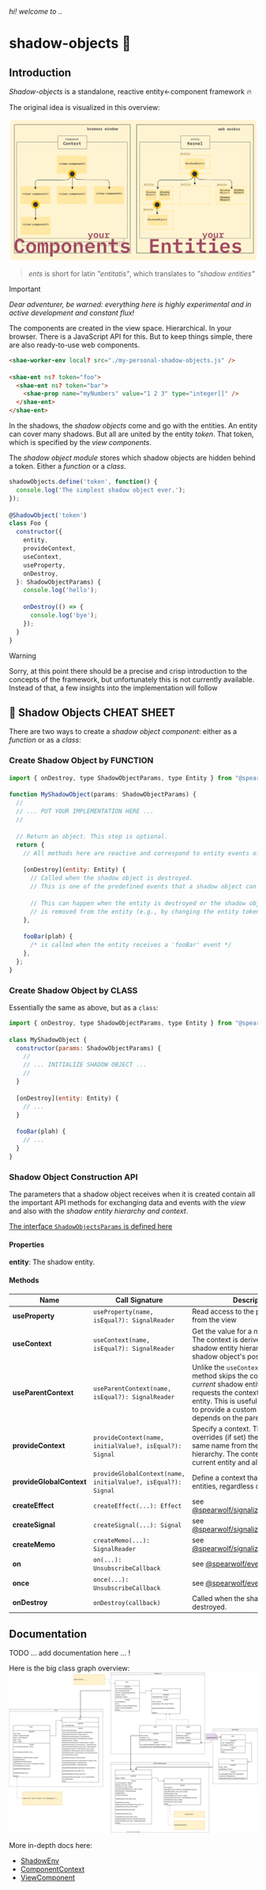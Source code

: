 _hi! welcome to .._
# shadow-objects 🧛

## Introduction

_Shadow-objects_ is a standalone, reactive entity&larr;component framework 🔥

The original idea is visualized in this overview:

![architecture overview](https://raw.githubusercontent.com/spearwolf/shadow-objects/main/packages/shadow-objects/docs/architecture%402x.png)

> _ents_ is short for latin _"entitatis"_, which translates to _"shadow entities"_

> [!IMPORTANT]
> _Dear adventurer, be warned: everything here is highly experimental and in active development and constant flux!_

The components are created in the view space. Hierarchical. In your browser. There is a JavaScript API for this. But to keep things simple, there are also ready-to-use web components.

```html
<shae-worker-env local? src="./my-personal-shadow-objects.js" />

<shae-ent ns? token="foo">
  <shae-ent ns? token="bar">
    <shae-prop name="myNumbers" value="1 2 3" type="integer[]" />
  </shae-ent>
</shae-ent>
```

In the shadows, the _shadow objects_ come and go with the entities. An entity can cover many shadows. But all are united by the entity _token_. That token, which is specified by the _view components_.

The _shadow object module_ stores which shadow objects are hidden behind a token. Either a _function_ or a _class_.

```js
shadowObjects.define('token', function() {
  console.log('The simplest shadow object ever.');
});

@ShadowObject('token')
class Foo {
  constructor({
    entity,
    provideContext,
    useContext,
    useProperty,
    onDestroy,
  }: ShadowObjectParams) {
    console.log('hello');    
    
    onDestroy(() => {
      console.log('bye');
    });
  }
}
```

> [!WARNING]
> Sorry, at this point there should be a precise and crisp introduction to the concepts of the framework, but unfortunately this is not currently available.
> Instead of that, a few insights into the implementation will follow

## 📖 Shadow Objects CHEAT SHEET

There are two ways to create a _shadow object component_: either as a _function_ or as a _class_:

### Create Shadow Object by FUNCTION

```js
import { onDestroy, type ShadowObjectParams, type Entity } from "@spearwolf/shadow-objects/shadow-objects.js";

function MyShadowObject(params: ShadowObjectParams) {
  //
  // ... PUT YOUR IMPLEMENTATION HERE ...
  //
 
  // Return an object. This step is optional.
  return {
    // All methods here are reactive and correspond to entity events of the same name!

    [onDestroy](entity: Entity) {
      // Called when the shadow object is destroyed.
      // This is one of the predefined events that a shadow object can receive.

      // This can happen when the entity is destroyed or the shadow object component
      // is removed from the entity (e.g., by changing the entity token, view properties, and/or routing)
    },

    fooBar(plah) {
      /* is called when the entity receives a 'fooBar' event */
    },
  };
}
```

### Create Shadow Object by CLASS

Essentially the same as above, but as a `class`:

```js
import { onDestroy, type ShadowObjectParams, type Entity } from "@spearwolf/shadow-objects/shadow-objects.js";

class MyShadowObject {
  constructor(params: ShadowObjectParams) {
    //
    // ... INITIALIZE SHADOW OBJECT ...
    //
  }

  [onDestroy](entity: Entity) {
    // ...
  }

  fooBar(plah) {
    // ...
  }
}
```

### Shadow Object Construction API

The parameters that a shadow object receives when it is created contain all the important API methods for exchanging data and events with the _view_ and also with the _shadow entity hierarchy and context_.

[The interface `ShadowObjectsParams` is defined here](./src/types.ts)

#### Properties

__entity__: The shadow entity.

#### Methods

| Name | Call Signature | Description |
|------|----------------|-------------|
| __useProperty__ | `useProperty(name, isEqual?): SignalReader` | Read access to the property value from the view |
| __useContext__ | `useContext(name, isEqual?): SignalReader` | Get the value for a named context. The context is derived from the shadow entity hierarchy and the shadow object's position within it. |
| __useParentContext__ | `useParentContext(name, isEqual?): SignalReader` | Unlike the `useContext` method, this method skips the context of the _current_ shadow entity and directly requests the context of the parent entity. This is useful when you want to provide a custom context that depends on the parent context. |
| __provideContext__ | `provideContext(name, initialValue?, isEqual?): Signal` | Specify a context. This context overrides (if set) the context of the same name from the entity's parent hierarchy. The context applies to the current entity and all child entities. |
| __provideGlobalContext__ | `provideGlobalContext(name, initialValue?, isEqual?): Signal` | Define a context that applies to _all_ entities, regardless of hierarchy. |
| __createEffect__ | `createEffect(...): Effect` | see [@spearwolf/signalize#createEffect()](https://github.com/spearwolf/signalize) |
| __createSignal__ | `createSignal(...): Signal` | see [@spearwolf/signalize#createSignal()](https://github.com/spearwolf/signalize) |
| __createMemo__ | `createMemo(...): SignalReader` | see [@spearwolf/signalize#createMemo()](https://github.com/spearwolf/signalize) |
| __on__ | `on(...): UnsubscribeCallback` | see [@spearwolf/eventize#on()](https://github.com/spearwolf/eventize) |
| __once__ | `once(...): UnsubscribeCallback` | see [@spearwolf/eventize#once()](https://github.com/spearwolf/eventize) |
| __onDestroy__ | `onDestroy(callback)` | Called when the shadow object is destroyed. |


## Documentation

TODO ... add documentation here ... !

Here is the big class graph overview:
![class graph overview](https://raw.githubusercontent.com/spearwolf/shadow-objects/main/packages/shadow-objects/src/view/ClassGraphOverview.drawio.svg)

More in-depth docs here:
- [ShadowEnv](https://github.com/spearwolf/shadow-objects/blob/main/packages/shadow-objects/src/view/README.md)
- [ComponentContext](https://github.com/spearwolf/shadow-objects/blob/main/packages/shadow-objects/src/view/ComponentContext.md)
- [ViewComponent](https://github.com/spearwolf/shadow-objects/blob/main/packages/shadow-objects/src/view/ViewComponent.md)
